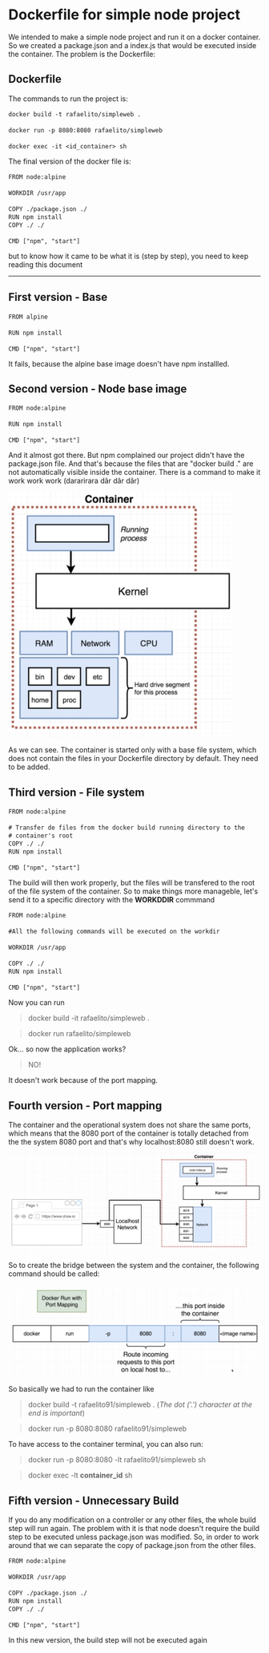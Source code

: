 # Dockerfile for simple node project

We intended to make a simple node project and run it on a docker container. So we created a package.json and a index.js that would be executed inside the container. The problem is the Dockerfile:

## Dockerfile

The commands to run the project is:

```
docker build -t rafaelito/simpleweb .

docker run -p 8080:8080 rafaelito/simpleweb

docker exec -it <id_container> sh
```

The final version of the docker file is:

```
FROM node:alpine

WORKDIR /usr/app

COPY ./package.json ./
RUN npm install
COPY ./ ./

CMD ["npm", "start"]
```

but to know how it came to be what it is (step by step), you need to keep reading this document

---


## First version - Base

```
FROM alpine

RUN npm install

CMD ["npm", "start"]
```

It fails, because the alpine base image doesn't have npm installled.

## Second version - Node base image

```
FROM node:alpine

RUN npm install

CMD ["npm", "start"]
```

And it almost got there. But npm complained our project didn't have the package.json file. And that's because the files that are "docker build ." are not automatically visible inside the container. There is a command to make it work work work (dararirara dãr dãr dãr)

![Container file system](images/filesystem-no-package.png)

As we can see. The container is started only with a base file system, which does not contain the files in your Dockerfile directory by default. They need to be added.

## Third version - File system

```
FROM node:alpine

# Transfer de files from the docker build running directory to the
# container's root
COPY ./ ./
RUN npm install

CMD ["npm", "start"]
```

The build will then work properly, but the files will be transfered to the root of the file system of the container. So to make things more manageble, let's send it to a specific directory with the **WORKDDIR** commmand

```
FROM node:alpine

#All the following commands will be executed on the workdir

WORKDIR /usr/app

COPY ./ ./
RUN npm install

CMD ["npm", "start"]
```

Now you can run

> docker build -it rafaelito/simpleweb .

> docker run rafaelito/simpleweb

Ok... so now the application works?
> NO!

It doesn't work because of the port mapping.

## Fourth version - Port mapping

The container and the operational system does not share the same ports, which means that the 8080 port of the container is totally detached from the the system 8080 port and that's why localhost:8080 still doesn't work.

![System and container port](images/container-port-mapping.png)

So to create the bridge between the system and the container, the following command should be called:

![Docker port mapping command](images/port-mapping-command.png)

So basically we had to run the container like

> docker build -t rafaelito91/simpleweb . (*The dot ('.') character at the end is important*)

> docker run -p 8080:8080 rafaelito91/simpleweb

To have access to the container terminal, you can also run:

> docker run -p 8080:8080 -lt rafaelito91/simpleweb sh

> docker exec -lt **container_id** sh

## Fifth version - Unnecessary Build 

If you do any modification on a controller or any other files, the whole build step will run again. The problem with it is that node doesn't require the build step to be executed unless package.json was modified. So, in order to work around that we can separate the copy of package.json from the other files.


```
FROM node:alpine

WORKDIR /usr/app

COPY ./package.json ./
RUN npm install
COPY ./ ./

CMD ["npm", "start"]

```

In this new version, the build step will not be executed again